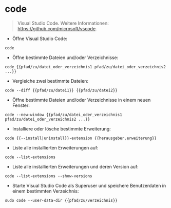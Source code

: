 # code

> Visual Studio Code.
> Weitere Informationen: <https://github.com/microsoft/vscode>.

- Öffne Visual Studio Code:

`code`

- Öffne bestimmte Dateien und/oder Verzeichnisse:

`code {{pfad/zu/datei_oder_verzeichnis1 pfad/zu/datei_oder_verzeichnis2 ...}}`

- Vergleiche zwei bestimmte Dateien:

`code --diff {{pfad/zu/datei1}} {{pfad/zu/datei2}}`

- Öffne bestimmte Dateien und/oder Verzeichnisse in einem neuen Fenster:

`code --new-window {{pfad/zu/datei_oder_verzeichnis1 pfad/zu/datei_oder_verzeichnis2 ...}}`

- Installiere oder lösche bestimmte Erweiterung:

`code {{--install|uninstall}}-extension {{herausgeber.erweiterung}}`

- Liste alle installierten Erweiterungen auf:

`code --list-extensions`

- Liste alle installierten Erweiterungen und deren Version auf:

`code --list-extensions --show-versions`

- Starte Visual Studio Code als Superuser und speichere Benutzerdaten in einem bestimmten Verzeichnis:

`sudo code --user-data-dir {{pfad/zu/verzeichnis}}`
